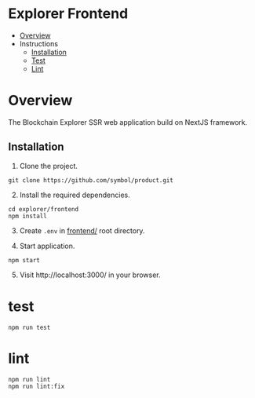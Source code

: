 # Explorer Frontend

- [Overview](#overview)
- Instructions
    - [Installation](#installation)
    - [Test](#test)
    - [Lint](#lint)

# Overview

The Blockchain Explorer SSR web application build on NextJS framework.


## Installation

1. Clone the project.

```
git clone https://github.com/symbol/product.git
```

2. Install the required dependencies.

```
cd explorer/frontend
npm install
```

3. Create `.env` in [frontend/](/frontend/) root directory.

4. Start application.

```shell
npm start
```

5. Visit http://localhost:3000/ in your browser.

# test

```
npm run test
```

# lint

```
npm run lint
npm run lint:fix
```
